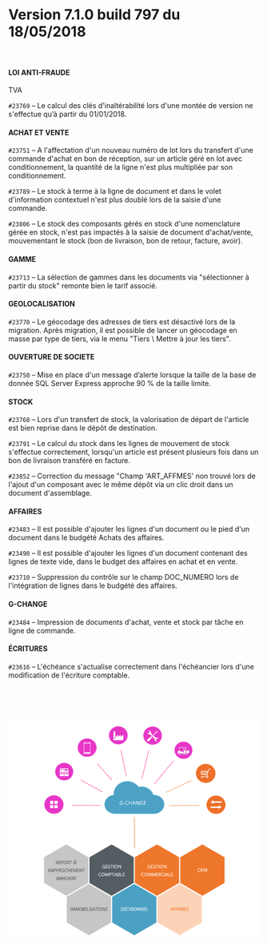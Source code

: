 # Version 7.1.0 build 797 du 18/05/2018

 


#### LOI ANTI-FRAUDE 
 TVA


`#23769` – Le calcul des clés d'inaltérabilité 
 lors d'une montée de version ne s'effectue qu’à partir du 01/01/2018.


#### ACHAT ET VENTE


`#23751` 
 – A l'affectation d'un nouveau numéro de lot lors du transfert d'une commande 
 d'achat en bon de réception, sur un article géré en lot avec conditionnement, 
 la quantité de la ligne n'est plus multipliée par son conditionnement.


`#23789` 
 – Le stock à terme à la ligne de document et dans le volet d'information 
 contextuel n'est plus doublé lors de la saisie d'une commande.


`#23806` – 
 Le stock des composants gérés en stock d'une nomenclature gérée 
 en stock, n'est pas impactés à la saisie de document d'achat/vente, mouvementant 
 le stock (bon de livraison, bon de retour, facture, avoir).


#### GAMME


`#23713` 
 – La sélection de gammes dans les documents via "sélectionner à partir 
 du stock" remonte bien le tarif associé.


#### GEOLOCALISATION


`#23770` – Le géocodage des adresses 
 de tiers est désactivé lors de la migration. Après migration, il est possible 
 de lancer un géocodage en masse par type de tiers, via le menu "Tiers 
 \ Mettre à jour les tiers".


#### OUVERTURE DE SOCIETE


`#23750` 
 – Mise en place d'un message d’alerte lorsque la taille de la base de 
 donnée SQL Server Express approche 90 % de la taille limite.


#### STOCK


`#23768` – Lors d'un transfert de stock, 
 la valorisation de départ de l'article est bien reprise dans le dépôt 
 de destination.


`#23791` – Le calcul du stock dans les lignes 
 de mouvement de stock s'effectue correctement, lorsqu'un article est présent 
 plusieurs fois dans un bon de livraison transféré en facture.


`#23852` – Correction du message "Champ 
 'ART\_AFFMES' non trouvé lors de l'ajout d'un composant avec le même dépôt 
 via un clic droit dans un document d'assemblage.


#### AFFAIRES


`#23483` 
 – Il est possible d'ajouter les lignes d'un document ou le pied d'un document 
 dans le budgété Achats des affaires.


`#23490` – Il est possible d'ajouter les 
 lignes d'un document contenant des lignes de texte vide, dans le budget 
 des affaires en achat et en vente.


`#23710` – Suppression du contrôle sur le 
 champ DOC\_NUMERO lors de l'intégration de lignes dans le budgété des affaires.


#### G-CHANGE


`#23484` 
 – Impression de documents d'achat, vente et stock par tâche en ligne de 
 commande.


#### ÉCRITURES


`#23616` – L'échéance s'actualise correctement 
 dans l'échéancier lors d'une modification de l'écriture comptable.


 


 


![](../assets/images/Version7/Images/Modules_de_l_ERP.png)


 


